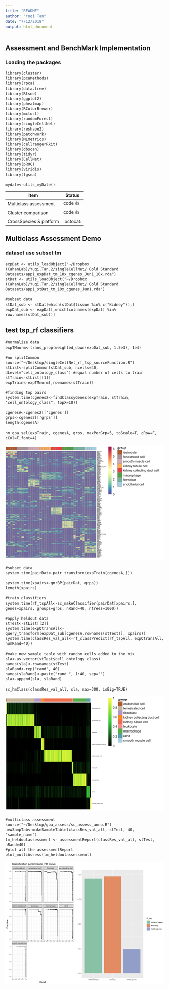 ```yaml
---
title: "README"
author: "Yuqi Tan"
date: "7/12/2018"
output: html_document
---
```


## Assessment and BenchMark Implementation

### Loading the packages
```{r,message=FALSE, warning=FALSE}
library(cluster)
library(pcaMethods)
library(rpca)
library(data.tree)
library(Rtsne)
library(ggplot2)
library(pheatmap)
library(RColorBrewer)
library(mclust)
library(randomForest)
library(singleCellNet)
library(reshape2)
library(patchwork)
library(MLmetrics)
library(cellrangerRkit)
library(dbscan)
library(tidyr)
library(CellNet)
library(pROC)
library(viridis)
library(fgsea)

mydate<-utils_myDate()
```


|         **Item**       |    **Status**   |
|------------------------|-----------------|
| Multiclass assessment  | code :thumbsup: |
| Cluster comparison     | code :thumbsup: |
| CrossSpecies & platform|    :octocat:    |


## Multiclass Assessment Demo 
### dataset use subset tm
```{r}
expDat <- utils_loadObject("~/Dropbox (CahanLab)/Yuqi.Tan.2/singleCellNet/ Gold Standard Datasets/app1_expDat_tm_10x_cgenes_Jun1_10x.rda")
stDat <- utils_loadObject("~/Dropbox (CahanLab)/Yuqi.Tan.2/singleCellNet/ Gold Standard Datasets/app1_stDat_tm_10x_cgenes_Jun1.rda")

#subset data
stDat_sub <- stDat[which(stDat$tissue %in% c("Kidney")),]
expDat_sub <- expDat[,which(colnames(expDat) %in% row.names(stDat_sub))]
```

## test tsp_rf classifiers
```{r}
#normalize data 
expTMnorm<-trans_prop(weighted_down(expDat_sub, 1.5e3), 1e4)

#no splitCommon
source("~/Desktop/singleCellNet_rf_tsp_sourceFunction.R")
stList<-splitCommon(stDat_sub, ncells=40, dLevel="cell_ontology_class") #equal number of cells to train 
stTrain<-stList[[1]]
expTrain<-expTMnorm[,rownames(stTrain)]
```

```{r, warning=FALSE}
#finding top pairs
system.time(cgenes2<-findClassyGenes(expTrain, stTrain, "cell_ontology_class", topX=10))

cgenesA<-cgenes2[['cgenes']]
grps<-cgenes2[['grps']]
length(cgenesA)

hm_gpa_sel(expTrain, cgenesA, grps, maxPerGrp=5, toScale=T, cRow=F, cCol=F,font=4)
```
![ ](img/heatmap.png)

```{r, warning=FALSE}
#subset data
system.time(pairDat<-pair_transform(expTrain[cgenesA,]))

system.time(xpairs<-gnrBP(pairDat, grps))
length(xpairs)

#train classifiers
system.time(rf_tspAll<-sc_makeClassifier(pairDat[xpairs,], genes=xpairs, groups=grps, nRand=40, ntrees=1000)) 

#apply heldout data
stTest<-stList[[2]]
system.time(expQtransAll<-query_transform(expDat_sub[cgenesA,rownames(stTest)], xpairs))
system.time(classRes_val_all<-rf_classPredict(rf_tspAll, expQtransAll, numRand=40))

#make new sample table with random cells added to the mix
sla<-as.vector(stTest$cell_ontology_class)
names(sla)<-rownames(stTest)
slaRand<-rep("rand", 40)
names(slaRand)<-paste("rand_", 1:40, sep='')
sla<-append(sla, slaRand)

sc_hmClass(classRes_val_all, sla, max=300, isBig=TRUE)
```
![ ](img/classification_heatmap.png)

```{r}
#multiclass assessment 
source("~/Desktop/gpa_assess/sc_assess_anno.R")
newSampTab<-makeSampleTable(classRes_val_all, stTest, 40, "sample_name")
tm_heldoutassessment <- assessmentReport(classRes_val_all, stTest, nRand=40)
#plot all the assessmentReport
plot_multiAssess(tm_heldoutassessment)
```

![ ](img/assess_tsp_rf.png)
